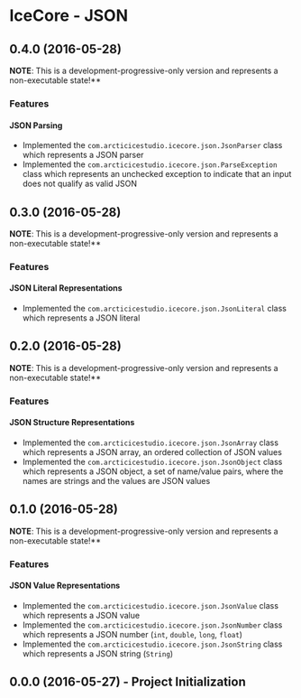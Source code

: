 IceCore - JSON
==============

## 0.4.0 (2016-05-28)
**NOTE**: This is a development-progressive-only version and represents a non-executable state!**

### Features
#### JSON Parsing
  - Implemented the `com.arcticicestudio.icecore.json.JsonParser` class which represents a JSON parser
  - Implemented the `com.arcticicestudio.icecore.json.ParseException` class which represents an unchecked exception to indicate that an input does not qualify as valid JSON

## 0.3.0 (2016-05-28)
**NOTE**: This is a development-progressive-only version and represents a non-executable state!**

### Features
#### JSON Literal Representations
  - Implemented the `com.arcticicestudio.icecore.json.JsonLiteral` class which represents a JSON literal

## 0.2.0 (2016-05-28)
**NOTE**: This is a development-progressive-only version and represents a non-executable state!**

### Features
#### JSON Structure Representations
  - Implemented the `com.arcticicestudio.icecore.json.JsonArray` class which represents a JSON array, an ordered collection of JSON values
  - Implemented the `com.arcticicestudio.icecore.json.JsonObject` class which represents a JSON object, a set of name/value pairs, where the names are strings and the values are JSON values

## 0.1.0 (2016-05-28)
**NOTE**: This is a development-progressive-only version and represents a non-executable state!**

### Features
#### JSON Value Representations
  - Implemented the `com.arcticicestudio.icecore.json.JsonValue` class which represents a JSON value
  - Implemented the `com.arcticicestudio.icecore.json.JsonNumber` class which represents a JSON number (`int`, `double`, `long`, `float`)
  - Implemented the `com.arcticicestudio.icecore.json.JsonString` class which represents a JSON string (`String`)

## 0.0.0 (2016-05-27) - Project Initialization
